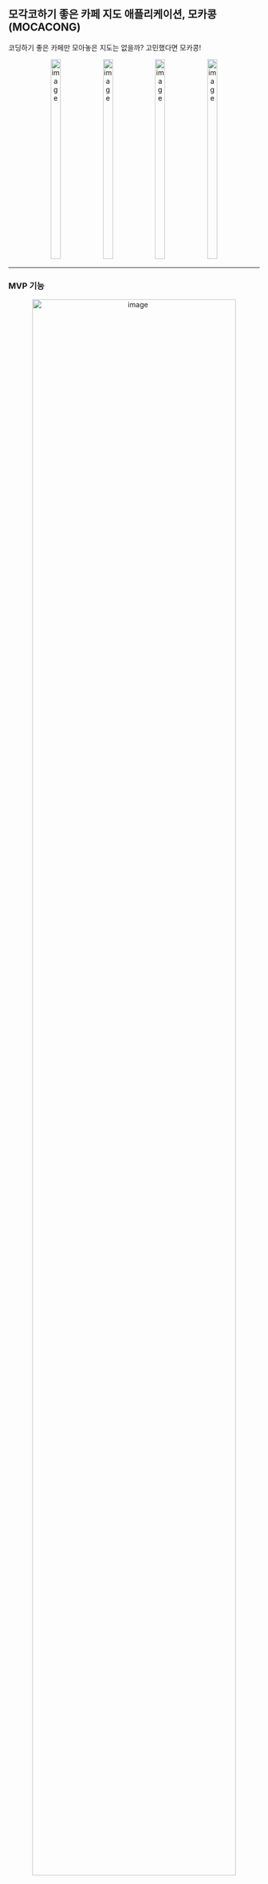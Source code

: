 ## 모각코하기 좋은 카페 지도 애플리케이션, 모카콩(MOCACONG)

코딩하기 좋은 카페만 모아놓은 지도는 없을까? 고민했다면 모카콩!  

<p align="center">
  <img width="20%" height="400" alt="image" src="https://github.com/mocacong/Mocacong-Backend/assets/57135043/b8510091-a49a-439d-b067-eb92afe282ab">
  <img width="20%" height="400" alt="image" src="https://github.com/mocacong/Mocacong-Backend/assets/57135043/ed9d723f-8161-4de4-9dae-3cfc2eea43b1">
  <img width="20%" height="400" alt="image" src="https://github.com/mocacong/Mocacong-Backend/assets/57135043/614c6e44-9199-4042-9f29-b90f659dc613"> 
  <img width="20%" height="400" alt="image" src="https://github.com/mocacong/Mocacong-Backend/assets/57135043/a81d4fbd-a4a4-4ebb-bc63-c8e0e815e2cb">
</p>


- - - 

### MVP 기능
<p align="center">
  <img width="90%" alt="image" src="https://github.com/mocacong/Mocacong-Backend/assets/57135043/328495c2-4332-45b5-b052-359c1ed4cbd2">
</p>

- - - 

### 사용 기술스택
- `Language`: Java 11, JUnit 5
- `Framework`: Spring Boot 2.7.9
- `Database`: H2, Amazon RDS for MySQL, Amazon Elasticache for Redis
- `ORM`: JPA (Spring Data JPA)
- `Deploy`: Github Actions, Docker CI/CD
- `Logging`: Logback, AWS Cloudwatch, AWS Lambda, Slack API
- `API Docs`: SpringDoc Swagger 3
- `Performance Test`: nGrinder

- - - 

### ERD
<p align="center">
  <img width="90%" alt="image" src="https://github.com/mocacong/Mocacong-Backend/assets/57135043/1def43a1-9271-4b1f-947a-0ff8ad07f77d">
</p>

- - - 

### 서비스 아키텍처
<p align="center">
  <img width="90%" alt="image" src="https://github.com/mocacong/Mocacong-Backend/assets/57135043/27e4efcd-1d2e-4aca-a7c2-d655dede951a">
</p>
